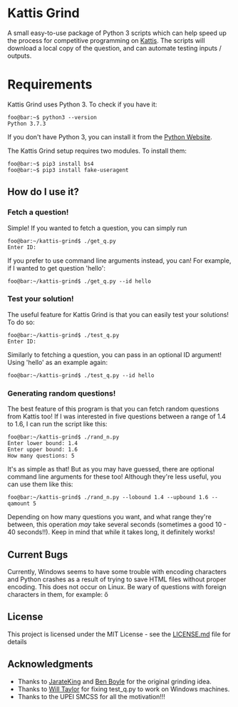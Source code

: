 # Kattis Grind
A small easy-to-use package of Python 3 scripts which can help speed up the process for competitive programming on [Kattis](https://open.kattis.com). The scripts will download a local copy of the question, and can automate testing inputs / outputs.

# Requirements
Kattis Grind uses Python 3. To check if you have it:
```console
foo@bar:~$ python3 --version
Python 3.7.3
```
If you don't have Python 3, you can install it from the [Python Website](https://www.python.org/downloads/).

The Kattis Grind setup requires two modules. To install them:
```console
foo@bar:~$ pip3 install bs4
foo@bar:~$ pip3 install fake-useragent
```
## How do I use it?
### Fetch a question!
Simple! If you wanted to fetch a question, you can simply run
```console
foo@bar:~/kattis-grind$ ./get_q.py
Enter ID:
```
If you prefer to use command line arguments instead, you can! For example, if I wanted to get question 'hello':
```console
foo@bar:~/kattis-grind$ ./get_q.py --id hello
```

### Test your solution!
The useful feature for Kattis Grind is that you can easily test your solutions! To do so:
```console
foo@bar:~/kattis-grind$ ./test_q.py
Enter ID:
```
Similarly to fetching a question, you can pass in an optional ID argument! Using 'hello' as an example again:
```console
foo@bar:~/kattis-grind$ ./test_q.py --id hello
```
### Generating random questions!
The best feature of this program is that you can fetch random questions from Kattis too! If I was interested in five questions between a range of 1.4 to 1.6, I can run the script like this:
```console
foo@bar:~/kattis-grind$ ./rand_n.py
Enter lower bound: 1.4
Enter upper bound: 1.6
How many questions: 5
```
It's as simple as that! But as you may have guessed, there are optional command line arguments for these too! Although they're less useful, you can use them like this:
```console
foo@bar:~/kattis-grind$ ./rand_n.py --lobound 1.4 --upbound 1.6 --qamount 5
```
Depending on how many questions you want, and what range they're between, this operation *may* take several seconds (sometimes a good 10 - 40 seconds!!). Keep in mind that while it takes long, it definitely works!

## Current Bugs
Currently, Windows seems to have some trouble with encoding characters and Python crashes as a result of trying to save HTML files without proper encoding. This does not occur on Linux. Be wary of questions with foreign characters in them, for example: ő

## License
This project is licensed under the MIT License - see the [LICENSE.md](LICENSE) file for details

## Acknowledgments
* Thanks to [JarateKing](https://github.com/JarateKing) and [Ben Boyle](https://github.com/benbdevd) for the original grinding idea.
* Thanks to [Will Taylor](https://github.com/wtaylor17) for fixing test_q.py to work on Windows machines.
* Thanks to the UPEI SMCSS for all the motivation!!!

